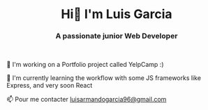 <h1 align="center">Hi👋 I'm Luis Garcia</h1>
<h3 align="center">A passionate junior Web Developer</h3>
<br>

🔭 I'm working on a Portfolio project called YelpCamp :)
<!-- 👀 I’m interested in ... -->
🌱 I'm currently learning the workflow with some JS frameworks like Express, and very soon React
<!--💞️ I’m looking to collaborate on ...-->
📫 Pour me contacter luisarmandogarcia96@gmail.com
  
